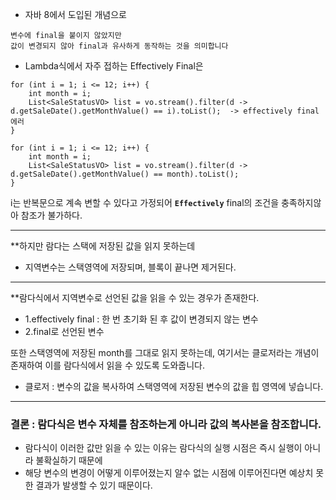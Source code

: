 

- 자바 8에서 도입된 개념으로 

```
변수에 final을 붙이지 않았지만 
값이 변경되지 않아 final과 유사하게 동작하는 것을 의미합니다
```

- Lambda식에서 자주 접하는 Effectively Final은 

```
for (int i = 1; i <= 12; i++) {  
    int month = i;  
    List<SaleStatusVO> list = vo.stream().filter(d -> d.getSaleDate().getMonthValue() == i).toList();  -> effectively final 에러
}
```

```
for (int i = 1; i <= 12; i++) {  
    int month = i;  
    List<SaleStatusVO> list = vo.stream().filter(d -> d.getSaleDate().getMonthValue() == month).toList();  
}
```


i는 반복문으로 계속 변할 수 있다고 가정되어 **`Effectively`** final의 조건을 충족하지않아 참조가 불가하다.

---

**하지만 람다는 스택에 저장된 값을 읽지 못하는데 

- 지역변수는 스택영역에 저장되며, 블록이 끝나면 제거된다.

-----

**람다식에서 지역변수로 선언된 값을 읽을 수 있는 경우가 존재한다.

- 1.effectively final : 한 번 초기화 된 후 값이 변경되지 않는 변수
- 2.final로 선언된 변수

또한 스택영역에 저장된 month를 그대로 읽지 못하는데, 여기서는 클로저라는 개념이 존재하여 이를 람다식에서 읽을 수 있도록 도와줍니다.

- 클로저 : 변수의 값을 복사하여 스택영역에 저장된 변수의 값을 힙 영역에 넣습니다.

---

### 결론 : 람다식은 변수 자체를 참조하는게 아니라 값의 복사본을 참조합니다.


- 람다식이 이러한 값만 읽을 수 있는 이유는 람다식의 실행 시점은 즉시 실행이 아니라 불확실하기 때문에
- 해당 변수의 변경이 어떻게 이루어졌는지 알수 없는 시점에 이루어진다면 예상치 못한 결과가 발생할 수 있기 때문이다.
